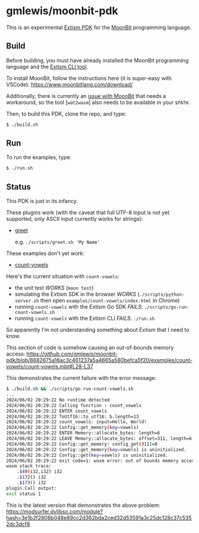 # gmlewis/moonbit-pdk

This is an experimental [Extism PDK] for the [MoonBit] programming language.

[Extism PDK]: https://extism.org/docs/concepts/pdk
[MoonBit]: https://www.moonbitlang.com/

## Build

Before building, you must have already installed the MoonBit programming language
and the [Extism CLI tool].

To install MoonBit, follow the instructions here (it is super-easy with VSCode):
https://www.moonbitlang.com/download/

Additionally, there is currently an [issue with MoonBit] that needs a workaround,
so the tool [`wat2wasm`] also needs to be available in your `$PATH`.

Then, to build this PDK, clone the repo, and type:

```bash
$ ./build.sh
```

[Extism CLI tool]: https://extism.org/docs/install/
[issue with MoonBit]: https://github.com/moonbitlang/core/issues/480
[wasm-merge]: https://github.com/WebAssembly/binaryen?tab=readme-ov-file#wasm-merge
[wat2wasm]: https://github.com/WebAssembly/wabt?tab=readme-ov-file#running-wat2wasm

## Run

To run the examples, type:

```bash
$ ./run.sh
```

## Status

This PDK is just in its infancy.

These plugins work (with the caveat that full UTF-8 input is not yet supported,
only ASCII input currently works for strings):

* [greet](examples/greet/)

  e.g. `./scripts/greet.sh 'My Name'`

These examples don't yet work:

* [count-vowels](examples/count-vowels/)

Here's the current situation with `count-vowels`:

* the unit test _WORKS_ (`moon test`)
* simulating the Extism SDK in the browser _WORKS_ (`./scripts/python-server.sh` then open `examples/count-vowels/index.html` in Chrome)
* running `count-vowels` with the Extism Go SDK _FAILS_: `./scripts/go-run-count-vowels.sh`
* running `count-vowels` with the Extism CLI _FAILS_: `./run.sh`

So apparently I'm not understanding something about Extism that I need to know.

This section of code is somehow causing an out-of-bounds memory access:
https://github.com/gmlewis/moonbit-pdk/blob/8682675a16ac3c461237a5a4665a580befca5f20/examples/count-vowels/count-vowels.mbt#L28-L37

This demonstrates the current failure with the error message:

```bash
$ ./build.sh && ./scripts/go-run-count-vowels.sh
...
2024/06/02 20:29:22 No runtime detected
2024/06/02 20:29:22 Calling function : count_vowels
2024/06/02 20:29:22 ENTER count_vowels
2024/06/02 20:29:22 ToUtf16::to_utf16: b.length=13
2024/06/02 20:29:22 count_vowels: input=Hello, World!
2024/06/02 20:29:22 Config::get_memory(key=vowels)
2024/06/02 20:29:22 ENTER Memory::allocate_bytes: length=6
2024/06/02 20:29:22 LEAVE Memory::allocate_bytes: offset=311, length=6
2024/06/02 20:29:22 Config::get_memory: config_get(311)=0
2024/06/02 20:29:22 Config::get_memory(key=vowels) is uninitialized.
2024/06/02 20:29:22 Config::get(key=vowels) is uninitialized.
2024/06/02 20:29:22 exit code=1: wasm error: out of bounds memory access
wasm stack trace:
	.$49(i32,i32) i32
	.$172() i32
	.$173() i32
plugin.Call output:
exit status 1
```

This is the latest version that demonstrates the above problem:
https://modsurfer.dylibso.com/module?hash=3e1b2f2808b048e89cc2d362bda2ced32d53591a3c25dc128c37c5352dc3dcf8
